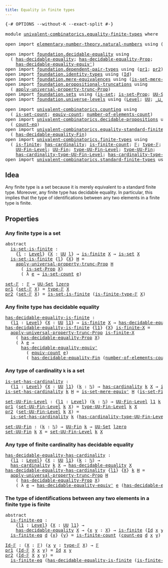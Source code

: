 ```yaml
---
title: Equality in finite types
---
```


<pre class="Agda"><a id="50" class="Symbol">{-#</a> <a id="54" class="Keyword">OPTIONS</a> <a id="62" class="Pragma">--without-K</a> <a id="74" class="Pragma">--exact-split</a> <a id="88" class="Symbol">#-}</a>

<a id="93" class="Keyword">module</a> <a id="100" href="univalent-combinatorics.equality-finite-types.html" class="Module">univalent-combinatorics.equality-finite-types</a> <a id="146" class="Keyword">where</a>

<a id="153" class="Keyword">open</a> <a id="158" class="Keyword">import</a> <a id="165" href="elementary-number-theory.natural-numbers.html" class="Module">elementary-number-theory.natural-numbers</a> <a id="206" class="Keyword">using</a> <a id="212" class="Symbol">(</a><a id="213" href="elementary-number-theory.natural-numbers.html#1458" class="Datatype">ℕ</a><a id="214" class="Symbol">)</a>

<a id="217" class="Keyword">open</a> <a id="222" class="Keyword">import</a> <a id="229" href="foundation.decidable-equality.html" class="Module">foundation.decidable-equality</a> <a id="259" class="Keyword">using</a>
  <a id="267" class="Symbol">(</a> <a id="269" href="foundation.decidable-equality.html#1799" class="Function">has-decidable-equality</a><a id="291" class="Symbol">;</a> <a id="293" href="foundation.decidable-equality.html#7773" class="Function">has-decidable-equality-Prop</a><a id="320" class="Symbol">;</a>
    <a id="326" href="foundation.decidable-equality.html#4824" class="Function">has-decidable-equality-equiv&#39;</a><a id="355" class="Symbol">)</a>
<a id="357" class="Keyword">open</a> <a id="362" class="Keyword">import</a> <a id="369" href="foundation.dependent-pair-types.html" class="Module">foundation.dependent-pair-types</a> <a id="401" class="Keyword">using</a> <a id="407" class="Symbol">(</a><a id="408" href="foundation-core.dependent-pair-types.html#605" class="Field">pr1</a><a id="411" class="Symbol">;</a> <a id="413" href="foundation-core.dependent-pair-types.html#617" class="Field">pr2</a><a id="416" class="Symbol">)</a>
<a id="418" class="Keyword">open</a> <a id="423" class="Keyword">import</a> <a id="430" href="foundation.identity-types.html" class="Module">foundation.identity-types</a> <a id="456" class="Keyword">using</a> <a id="462" class="Symbol">(</a><a id="463" href="foundation-core.identity-types.html#1767" class="Datatype">Id</a><a id="465" class="Symbol">)</a>
<a id="467" class="Keyword">open</a> <a id="472" class="Keyword">import</a> <a id="479" href="foundation.mere-equivalences.html" class="Module">foundation.mere-equivalences</a> <a id="508" class="Keyword">using</a> <a id="514" class="Symbol">(</a><a id="515" href="foundation.mere-equivalences.html#3474" class="Function">is-set-mere-equiv&#39;</a><a id="533" class="Symbol">)</a>
<a id="535" class="Keyword">open</a> <a id="540" class="Keyword">import</a> <a id="547" href="foundation.propositional-truncations.html" class="Module">foundation.propositional-truncations</a> <a id="584" class="Keyword">using</a>
  <a id="592" class="Symbol">(</a> <a id="594" href="foundation.propositional-truncations.html#5611" class="Function">apply-universal-property-trunc-Prop</a><a id="629" class="Symbol">)</a>
<a id="631" class="Keyword">open</a> <a id="636" class="Keyword">import</a> <a id="643" href="foundation.sets.html" class="Module">foundation.sets</a> <a id="659" class="Keyword">using</a> <a id="665" class="Symbol">(</a><a id="666" href="foundation-core.sets.html#1113" class="Function">is-set</a><a id="672" class="Symbol">;</a> <a id="674" href="foundation.sets.html#2164" class="Function">is-set-Prop</a><a id="685" class="Symbol">;</a> <a id="687" href="foundation-core.sets.html#1190" class="Function">UU-Set</a><a id="693" class="Symbol">)</a>
<a id="695" class="Keyword">open</a> <a id="700" class="Keyword">import</a> <a id="707" href="foundation.universe-levels.html" class="Module">foundation.universe-levels</a> <a id="734" class="Keyword">using</a> <a id="740" class="Symbol">(</a><a id="741" href="Agda.Primitive.html#597" class="Postulate">Level</a><a id="746" class="Symbol">;</a> <a id="748" href="foundation-core.universe-levels.html#235" class="Primitive">UU</a><a id="750" class="Symbol">;</a> <a id="752" href="Agda.Primitive.html#810" class="Primitive Operator">_⊔_</a><a id="755" class="Symbol">;</a> <a id="757" href="Agda.Primitive.html#764" class="Primitive">lzero</a><a id="762" class="Symbol">)</a>

<a id="765" class="Keyword">open</a> <a id="770" class="Keyword">import</a> <a id="777" href="univalent-combinatorics.counting.html" class="Module">univalent-combinatorics.counting</a> <a id="810" class="Keyword">using</a>
  <a id="818" class="Symbol">(</a> <a id="820" href="univalent-combinatorics.counting.html#2757" class="Function">is-set-count</a><a id="832" class="Symbol">;</a> <a id="834" href="univalent-combinatorics.counting.html#2098" class="Function">equiv-count</a><a id="845" class="Symbol">;</a> <a id="847" href="univalent-combinatorics.counting.html#2029" class="Function">number-of-elements-count</a><a id="871" class="Symbol">)</a>
<a id="873" class="Keyword">open</a> <a id="878" class="Keyword">import</a> <a id="885" href="univalent-combinatorics.decidable-propositions.html" class="Module">univalent-combinatorics.decidable-propositions</a> <a id="932" class="Keyword">using</a>
  <a id="940" class="Symbol">(</a> <a id="942" href="univalent-combinatorics.decidable-propositions.html#2364" class="Function">count-eq</a><a id="950" class="Symbol">)</a>
<a id="952" class="Keyword">open</a> <a id="957" class="Keyword">import</a> <a id="964" href="univalent-combinatorics.equality-standard-finite-types.html" class="Module">univalent-combinatorics.equality-standard-finite-types</a> <a id="1019" class="Keyword">using</a>
  <a id="1027" class="Symbol">(</a> <a id="1029" href="univalent-combinatorics.equality-standard-finite-types.html#2986" class="Function">has-decidable-equality-Fin</a><a id="1055" class="Symbol">)</a>
<a id="1057" class="Keyword">open</a> <a id="1062" class="Keyword">import</a> <a id="1069" href="univalent-combinatorics.finite-types.html" class="Module">univalent-combinatorics.finite-types</a> <a id="1106" class="Keyword">using</a>
  <a id="1114" class="Symbol">(</a> <a id="1116" href="univalent-combinatorics.finite-types.html#4174" class="Function">is-finite</a><a id="1125" class="Symbol">;</a> <a id="1127" href="univalent-combinatorics.finite-types.html#5248" class="Function">has-cardinality</a><a id="1142" class="Symbol">;</a> <a id="1144" href="univalent-combinatorics.finite-types.html#4413" class="Function">is-finite-count</a><a id="1159" class="Symbol">;</a> <a id="1161" href="univalent-combinatorics.finite-types.html#4913" class="Function">𝔽</a><a id="1162" class="Symbol">;</a> <a id="1164" href="univalent-combinatorics.finite-types.html#4952" class="Function">type-𝔽</a><a id="1170" class="Symbol">;</a> <a id="1172" href="univalent-combinatorics.finite-types.html#4997" class="Function">is-finite-type-𝔽</a><a id="1188" class="Symbol">;</a>
    <a id="1194" href="univalent-combinatorics.finite-types.html#5425" class="Function">UU-Fin-Level</a><a id="1206" class="Symbol">;</a> <a id="1208" href="univalent-combinatorics.finite-types.html#5892" class="Function">UU-Fin</a><a id="1214" class="Symbol">;</a> <a id="1216" href="univalent-combinatorics.finite-types.html#5520" class="Function">type-UU-Fin-Level</a><a id="1233" class="Symbol">;</a> <a id="1235" href="univalent-combinatorics.finite-types.html#5954" class="Function">type-UU-Fin</a><a id="1246" class="Symbol">;</a>
    <a id="1252" href="univalent-combinatorics.finite-types.html#5628" class="Function">has-cardinality-type-UU-Fin-Level</a><a id="1285" class="Symbol">;</a> <a id="1287" href="univalent-combinatorics.finite-types.html#6034" class="Function">has-cardinality-type-UU-Fin</a><a id="1314" class="Symbol">)</a>
<a id="1316" class="Keyword">open</a> <a id="1321" class="Keyword">import</a> <a id="1328" href="univalent-combinatorics.standard-finite-types.html" class="Module">univalent-combinatorics.standard-finite-types</a> <a id="1374" class="Keyword">using</a> <a id="1380" class="Symbol">(</a><a id="1381" href="univalent-combinatorics.standard-finite-types.html#2572" class="Function">is-set-Fin</a><a id="1391" class="Symbol">)</a>
</pre>
## Idea

Any finite type is a set because it is merely equivalent to a standard finite type. Moreover, any finite type has decidable equality. In particular, this implies that the type of identifications between any two elements in a finite type is finite.

## Properties

### Any finite type is a set

<pre class="Agda"><a id="1709" class="Keyword">abstract</a>
  <a id="is-set-is-finite"></a><a id="1720" href="univalent-combinatorics.equality-finite-types.html#1720" class="Function">is-set-is-finite</a> <a id="1737" class="Symbol">:</a>
    <a id="1743" class="Symbol">{</a><a id="1744" href="univalent-combinatorics.equality-finite-types.html#1744" class="Bound">l</a> <a id="1746" class="Symbol">:</a> <a id="1748" href="Agda.Primitive.html#597" class="Postulate">Level</a><a id="1753" class="Symbol">}</a> <a id="1755" class="Symbol">{</a><a id="1756" href="univalent-combinatorics.equality-finite-types.html#1756" class="Bound">X</a> <a id="1758" class="Symbol">:</a> <a id="1760" href="foundation-core.universe-levels.html#235" class="Primitive">UU</a> <a id="1763" href="univalent-combinatorics.equality-finite-types.html#1744" class="Bound">l</a><a id="1764" class="Symbol">}</a> <a id="1766" class="Symbol">→</a> <a id="1768" href="univalent-combinatorics.finite-types.html#4174" class="Function">is-finite</a> <a id="1778" href="univalent-combinatorics.equality-finite-types.html#1756" class="Bound">X</a> <a id="1780" class="Symbol">→</a> <a id="1782" href="foundation-core.sets.html#1113" class="Function">is-set</a> <a id="1789" href="univalent-combinatorics.equality-finite-types.html#1756" class="Bound">X</a>
  <a id="1793" href="univalent-combinatorics.equality-finite-types.html#1720" class="Function">is-set-is-finite</a> <a id="1810" class="Symbol">{</a><a id="1811" href="univalent-combinatorics.equality-finite-types.html#1811" class="Bound">l</a><a id="1812" class="Symbol">}</a> <a id="1814" class="Symbol">{</a><a id="1815" href="univalent-combinatorics.equality-finite-types.html#1815" class="Bound">X</a><a id="1816" class="Symbol">}</a> <a id="1818" href="univalent-combinatorics.equality-finite-types.html#1818" class="Bound">H</a> <a id="1820" class="Symbol">=</a>
    <a id="1826" href="foundation.propositional-truncations.html#5611" class="Function">apply-universal-property-trunc-Prop</a> <a id="1862" href="univalent-combinatorics.equality-finite-types.html#1818" class="Bound">H</a>
      <a id="1870" class="Symbol">(</a> <a id="1872" href="foundation.sets.html#2164" class="Function">is-set-Prop</a> <a id="1884" href="univalent-combinatorics.equality-finite-types.html#1815" class="Bound">X</a><a id="1885" class="Symbol">)</a>
      <a id="1893" class="Symbol">(</a> <a id="1895" class="Symbol">λ</a> <a id="1897" href="univalent-combinatorics.equality-finite-types.html#1897" class="Bound">e</a> <a id="1899" class="Symbol">→</a> <a id="1901" href="univalent-combinatorics.counting.html#2757" class="Function">is-set-count</a> <a id="1914" href="univalent-combinatorics.equality-finite-types.html#1897" class="Bound">e</a><a id="1915" class="Symbol">)</a>

<a id="set-𝔽"></a><a id="1918" href="univalent-combinatorics.equality-finite-types.html#1918" class="Function">set-𝔽</a> <a id="1924" class="Symbol">:</a> <a id="1926" href="univalent-combinatorics.finite-types.html#4913" class="Function">𝔽</a> <a id="1928" class="Symbol">→</a> <a id="1930" href="foundation-core.sets.html#1190" class="Function">UU-Set</a> <a id="1937" href="Agda.Primitive.html#764" class="Primitive">lzero</a>
<a id="1943" href="foundation-core.dependent-pair-types.html#605" class="Field">pr1</a> <a id="1947" class="Symbol">(</a><a id="1948" href="univalent-combinatorics.equality-finite-types.html#1918" class="Function">set-𝔽</a> <a id="1954" href="univalent-combinatorics.equality-finite-types.html#1954" class="Bound">X</a><a id="1955" class="Symbol">)</a> <a id="1957" class="Symbol">=</a> <a id="1959" href="univalent-combinatorics.finite-types.html#4952" class="Function">type-𝔽</a> <a id="1966" href="univalent-combinatorics.equality-finite-types.html#1954" class="Bound">X</a>
<a id="1968" href="foundation-core.dependent-pair-types.html#617" class="Field">pr2</a> <a id="1972" class="Symbol">(</a><a id="1973" href="univalent-combinatorics.equality-finite-types.html#1918" class="Function">set-𝔽</a> <a id="1979" href="univalent-combinatorics.equality-finite-types.html#1979" class="Bound">X</a><a id="1980" class="Symbol">)</a> <a id="1982" class="Symbol">=</a> <a id="1984" href="univalent-combinatorics.equality-finite-types.html#1720" class="Function">is-set-is-finite</a> <a id="2001" class="Symbol">(</a><a id="2002" href="univalent-combinatorics.finite-types.html#4997" class="Function">is-finite-type-𝔽</a> <a id="2019" href="univalent-combinatorics.equality-finite-types.html#1979" class="Bound">X</a><a id="2020" class="Symbol">)</a>
</pre>
### Any finite type has decidable equality

<pre class="Agda"><a id="has-decidable-equality-is-finite"></a><a id="2079" href="univalent-combinatorics.equality-finite-types.html#2079" class="Function">has-decidable-equality-is-finite</a> <a id="2112" class="Symbol">:</a>
  <a id="2116" class="Symbol">{</a><a id="2117" href="univalent-combinatorics.equality-finite-types.html#2117" class="Bound">l1</a> <a id="2120" class="Symbol">:</a> <a id="2122" href="Agda.Primitive.html#597" class="Postulate">Level</a><a id="2127" class="Symbol">}</a> <a id="2129" class="Symbol">{</a><a id="2130" href="univalent-combinatorics.equality-finite-types.html#2130" class="Bound">X</a> <a id="2132" class="Symbol">:</a> <a id="2134" href="foundation-core.universe-levels.html#235" class="Primitive">UU</a> <a id="2137" href="univalent-combinatorics.equality-finite-types.html#2117" class="Bound">l1</a><a id="2139" class="Symbol">}</a> <a id="2141" class="Symbol">→</a> <a id="2143" href="univalent-combinatorics.finite-types.html#4174" class="Function">is-finite</a> <a id="2153" href="univalent-combinatorics.equality-finite-types.html#2130" class="Bound">X</a> <a id="2155" class="Symbol">→</a> <a id="2157" href="foundation.decidable-equality.html#1799" class="Function">has-decidable-equality</a> <a id="2180" href="univalent-combinatorics.equality-finite-types.html#2130" class="Bound">X</a>
<a id="2182" href="univalent-combinatorics.equality-finite-types.html#2079" class="Function">has-decidable-equality-is-finite</a> <a id="2215" class="Symbol">{</a><a id="2216" href="univalent-combinatorics.equality-finite-types.html#2216" class="Bound">l1</a><a id="2218" class="Symbol">}</a> <a id="2220" class="Symbol">{</a><a id="2221" href="univalent-combinatorics.equality-finite-types.html#2221" class="Bound">X</a><a id="2222" class="Symbol">}</a> <a id="2224" href="univalent-combinatorics.equality-finite-types.html#2224" class="Bound">is-finite-X</a> <a id="2236" class="Symbol">=</a>
  <a id="2240" href="foundation.propositional-truncations.html#5611" class="Function">apply-universal-property-trunc-Prop</a> <a id="2276" href="univalent-combinatorics.equality-finite-types.html#2224" class="Bound">is-finite-X</a>
    <a id="2292" class="Symbol">(</a> <a id="2294" href="foundation.decidable-equality.html#7773" class="Function">has-decidable-equality-Prop</a> <a id="2322" href="univalent-combinatorics.equality-finite-types.html#2221" class="Bound">X</a><a id="2323" class="Symbol">)</a>
    <a id="2329" class="Symbol">(</a> <a id="2331" class="Symbol">λ</a> <a id="2333" href="univalent-combinatorics.equality-finite-types.html#2333" class="Bound">e</a> <a id="2335" class="Symbol">→</a>
      <a id="2343" href="foundation.decidable-equality.html#4824" class="Function">has-decidable-equality-equiv&#39;</a>
        <a id="2381" class="Symbol">(</a> <a id="2383" href="univalent-combinatorics.counting.html#2098" class="Function">equiv-count</a> <a id="2395" href="univalent-combinatorics.equality-finite-types.html#2333" class="Bound">e</a><a id="2396" class="Symbol">)</a>
        <a id="2406" class="Symbol">(</a> <a id="2408" href="univalent-combinatorics.equality-standard-finite-types.html#2986" class="Function">has-decidable-equality-Fin</a> <a id="2435" class="Symbol">(</a><a id="2436" href="univalent-combinatorics.counting.html#2029" class="Function">number-of-elements-count</a> <a id="2461" href="univalent-combinatorics.equality-finite-types.html#2333" class="Bound">e</a><a id="2462" class="Symbol">)))</a>
</pre>
### Any type of cardinality `k` is a set

<pre class="Agda"><a id="is-set-has-cardinality"></a><a id="2521" href="univalent-combinatorics.equality-finite-types.html#2521" class="Function">is-set-has-cardinality</a> <a id="2544" class="Symbol">:</a>
  <a id="2548" class="Symbol">{</a><a id="2549" href="univalent-combinatorics.equality-finite-types.html#2549" class="Bound">l1</a> <a id="2552" class="Symbol">:</a> <a id="2554" href="Agda.Primitive.html#597" class="Postulate">Level</a><a id="2559" class="Symbol">}</a> <a id="2561" class="Symbol">{</a><a id="2562" href="univalent-combinatorics.equality-finite-types.html#2562" class="Bound">X</a> <a id="2564" class="Symbol">:</a> <a id="2566" href="foundation-core.universe-levels.html#235" class="Primitive">UU</a> <a id="2569" href="univalent-combinatorics.equality-finite-types.html#2549" class="Bound">l1</a><a id="2571" class="Symbol">}</a> <a id="2573" class="Symbol">(</a><a id="2574" href="univalent-combinatorics.equality-finite-types.html#2574" class="Bound">k</a> <a id="2576" class="Symbol">:</a> <a id="2578" href="elementary-number-theory.natural-numbers.html#1458" class="Datatype">ℕ</a><a id="2579" class="Symbol">)</a> <a id="2581" class="Symbol">→</a> <a id="2583" href="univalent-combinatorics.finite-types.html#5248" class="Function">has-cardinality</a> <a id="2599" href="univalent-combinatorics.equality-finite-types.html#2574" class="Bound">k</a> <a id="2601" href="univalent-combinatorics.equality-finite-types.html#2562" class="Bound">X</a> <a id="2603" class="Symbol">→</a> <a id="2605" href="foundation-core.sets.html#1113" class="Function">is-set</a> <a id="2612" href="univalent-combinatorics.equality-finite-types.html#2562" class="Bound">X</a>
<a id="2614" href="univalent-combinatorics.equality-finite-types.html#2521" class="Function">is-set-has-cardinality</a> <a id="2637" href="univalent-combinatorics.equality-finite-types.html#2637" class="Bound">k</a> <a id="2639" href="univalent-combinatorics.equality-finite-types.html#2639" class="Bound">H</a> <a id="2641" class="Symbol">=</a> <a id="2643" href="foundation.mere-equivalences.html#3474" class="Function">is-set-mere-equiv&#39;</a> <a id="2662" href="univalent-combinatorics.equality-finite-types.html#2639" class="Bound">H</a> <a id="2664" class="Symbol">(</a><a id="2665" href="univalent-combinatorics.standard-finite-types.html#2572" class="Function">is-set-Fin</a> <a id="2676" href="univalent-combinatorics.equality-finite-types.html#2637" class="Bound">k</a><a id="2677" class="Symbol">)</a>

<a id="set-UU-Fin-Level"></a><a id="2680" href="univalent-combinatorics.equality-finite-types.html#2680" class="Function">set-UU-Fin-Level</a> <a id="2697" class="Symbol">:</a> <a id="2699" class="Symbol">{</a><a id="2700" href="univalent-combinatorics.equality-finite-types.html#2700" class="Bound">l1</a> <a id="2703" class="Symbol">:</a> <a id="2705" href="Agda.Primitive.html#597" class="Postulate">Level</a><a id="2710" class="Symbol">}</a> <a id="2712" class="Symbol">(</a><a id="2713" href="univalent-combinatorics.equality-finite-types.html#2713" class="Bound">k</a> <a id="2715" class="Symbol">:</a> <a id="2717" href="elementary-number-theory.natural-numbers.html#1458" class="Datatype">ℕ</a><a id="2718" class="Symbol">)</a> <a id="2720" class="Symbol">→</a> <a id="2722" href="univalent-combinatorics.finite-types.html#5425" class="Function">UU-Fin-Level</a> <a id="2735" href="univalent-combinatorics.equality-finite-types.html#2700" class="Bound">l1</a> <a id="2738" href="univalent-combinatorics.equality-finite-types.html#2713" class="Bound">k</a> <a id="2740" class="Symbol">→</a> <a id="2742" href="foundation-core.sets.html#1190" class="Function">UU-Set</a> <a id="2749" href="univalent-combinatorics.equality-finite-types.html#2700" class="Bound">l1</a>
<a id="2752" href="foundation-core.dependent-pair-types.html#605" class="Field">pr1</a> <a id="2756" class="Symbol">(</a><a id="2757" href="univalent-combinatorics.equality-finite-types.html#2680" class="Function">set-UU-Fin-Level</a> <a id="2774" href="univalent-combinatorics.equality-finite-types.html#2774" class="Bound">k</a> <a id="2776" href="univalent-combinatorics.equality-finite-types.html#2776" class="Bound">X</a><a id="2777" class="Symbol">)</a> <a id="2779" class="Symbol">=</a> <a id="2781" href="univalent-combinatorics.finite-types.html#5520" class="Function">type-UU-Fin-Level</a> <a id="2799" href="univalent-combinatorics.equality-finite-types.html#2774" class="Bound">k</a> <a id="2801" href="univalent-combinatorics.equality-finite-types.html#2776" class="Bound">X</a>
<a id="2803" href="foundation-core.dependent-pair-types.html#617" class="Field">pr2</a> <a id="2807" class="Symbol">(</a><a id="2808" href="univalent-combinatorics.equality-finite-types.html#2680" class="Function">set-UU-Fin-Level</a> <a id="2825" href="univalent-combinatorics.equality-finite-types.html#2825" class="Bound">k</a> <a id="2827" href="univalent-combinatorics.equality-finite-types.html#2827" class="Bound">X</a><a id="2828" class="Symbol">)</a> <a id="2830" class="Symbol">=</a>
  <a id="2834" href="univalent-combinatorics.equality-finite-types.html#2521" class="Function">is-set-has-cardinality</a> <a id="2857" href="univalent-combinatorics.equality-finite-types.html#2825" class="Bound">k</a> <a id="2859" class="Symbol">(</a><a id="2860" href="univalent-combinatorics.finite-types.html#5628" class="Function">has-cardinality-type-UU-Fin-Level</a> <a id="2894" href="univalent-combinatorics.equality-finite-types.html#2825" class="Bound">k</a> <a id="2896" href="univalent-combinatorics.equality-finite-types.html#2827" class="Bound">X</a><a id="2897" class="Symbol">)</a>

<a id="set-UU-Fin"></a><a id="2900" href="univalent-combinatorics.equality-finite-types.html#2900" class="Function">set-UU-Fin</a> <a id="2911" class="Symbol">:</a> <a id="2913" class="Symbol">(</a><a id="2914" href="univalent-combinatorics.equality-finite-types.html#2914" class="Bound">k</a> <a id="2916" class="Symbol">:</a> <a id="2918" href="elementary-number-theory.natural-numbers.html#1458" class="Datatype">ℕ</a><a id="2919" class="Symbol">)</a> <a id="2921" class="Symbol">→</a> <a id="2923" href="univalent-combinatorics.finite-types.html#5892" class="Function">UU-Fin</a> <a id="2930" href="univalent-combinatorics.equality-finite-types.html#2914" class="Bound">k</a> <a id="2932" class="Symbol">→</a> <a id="2934" href="foundation-core.sets.html#1190" class="Function">UU-Set</a> <a id="2941" href="Agda.Primitive.html#764" class="Primitive">lzero</a>
<a id="2947" href="univalent-combinatorics.equality-finite-types.html#2900" class="Function">set-UU-Fin</a> <a id="2958" href="univalent-combinatorics.equality-finite-types.html#2958" class="Bound">k</a> <a id="2960" href="univalent-combinatorics.equality-finite-types.html#2960" class="Bound">X</a> <a id="2962" class="Symbol">=</a> <a id="2964" href="univalent-combinatorics.equality-finite-types.html#2680" class="Function">set-UU-Fin-Level</a> <a id="2981" href="univalent-combinatorics.equality-finite-types.html#2958" class="Bound">k</a> <a id="2983" href="univalent-combinatorics.equality-finite-types.html#2960" class="Bound">X</a>
</pre>
### Any type of finite cardinality has decidable equality

<pre class="Agda"><a id="has-decidable-equality-has-cardinality"></a><a id="3057" href="univalent-combinatorics.equality-finite-types.html#3057" class="Function">has-decidable-equality-has-cardinality</a> <a id="3096" class="Symbol">:</a>
  <a id="3100" class="Symbol">{</a><a id="3101" href="univalent-combinatorics.equality-finite-types.html#3101" class="Bound">l1</a> <a id="3104" class="Symbol">:</a> <a id="3106" href="Agda.Primitive.html#597" class="Postulate">Level</a><a id="3111" class="Symbol">}</a> <a id="3113" class="Symbol">{</a><a id="3114" href="univalent-combinatorics.equality-finite-types.html#3114" class="Bound">X</a> <a id="3116" class="Symbol">:</a> <a id="3118" href="foundation-core.universe-levels.html#235" class="Primitive">UU</a> <a id="3121" href="univalent-combinatorics.equality-finite-types.html#3101" class="Bound">l1</a><a id="3123" class="Symbol">}</a> <a id="3125" class="Symbol">(</a><a id="3126" href="univalent-combinatorics.equality-finite-types.html#3126" class="Bound">k</a> <a id="3128" class="Symbol">:</a> <a id="3130" href="elementary-number-theory.natural-numbers.html#1458" class="Datatype">ℕ</a><a id="3131" class="Symbol">)</a> <a id="3133" class="Symbol">→</a>
  <a id="3137" href="univalent-combinatorics.finite-types.html#5248" class="Function">has-cardinality</a> <a id="3153" href="univalent-combinatorics.equality-finite-types.html#3126" class="Bound">k</a> <a id="3155" href="univalent-combinatorics.equality-finite-types.html#3114" class="Bound">X</a> <a id="3157" class="Symbol">→</a> <a id="3159" href="foundation.decidable-equality.html#1799" class="Function">has-decidable-equality</a> <a id="3182" href="univalent-combinatorics.equality-finite-types.html#3114" class="Bound">X</a>
<a id="3184" href="univalent-combinatorics.equality-finite-types.html#3057" class="Function">has-decidable-equality-has-cardinality</a> <a id="3223" class="Symbol">{</a><a id="3224" href="univalent-combinatorics.equality-finite-types.html#3224" class="Bound">l1</a><a id="3226" class="Symbol">}</a> <a id="3228" class="Symbol">{</a><a id="3229" href="univalent-combinatorics.equality-finite-types.html#3229" class="Bound">X</a><a id="3230" class="Symbol">}</a> <a id="3232" href="univalent-combinatorics.equality-finite-types.html#3232" class="Bound">k</a> <a id="3234" href="univalent-combinatorics.equality-finite-types.html#3234" class="Bound">H</a> <a id="3236" class="Symbol">=</a>
  <a id="3240" href="foundation.propositional-truncations.html#5611" class="Function">apply-universal-property-trunc-Prop</a> <a id="3276" href="univalent-combinatorics.equality-finite-types.html#3234" class="Bound">H</a>
    <a id="3282" class="Symbol">(</a> <a id="3284" href="foundation.decidable-equality.html#7773" class="Function">has-decidable-equality-Prop</a> <a id="3312" href="univalent-combinatorics.equality-finite-types.html#3229" class="Bound">X</a><a id="3313" class="Symbol">)</a>
    <a id="3319" class="Symbol">(</a> <a id="3321" class="Symbol">λ</a> <a id="3323" href="univalent-combinatorics.equality-finite-types.html#3323" class="Bound">e</a> <a id="3325" class="Symbol">→</a> <a id="3327" href="foundation.decidable-equality.html#4824" class="Function">has-decidable-equality-equiv&#39;</a> <a id="3357" href="univalent-combinatorics.equality-finite-types.html#3323" class="Bound">e</a> <a id="3359" class="Symbol">(</a><a id="3360" href="univalent-combinatorics.equality-standard-finite-types.html#2986" class="Function">has-decidable-equality-Fin</a> <a id="3387" href="univalent-combinatorics.equality-finite-types.html#3232" class="Bound">k</a><a id="3388" class="Symbol">))</a>
</pre>
### The type of identifications between any two elements in a finite type is finite

<pre class="Agda"><a id="3489" class="Keyword">abstract</a>
  <a id="is-finite-eq"></a><a id="3500" href="univalent-combinatorics.equality-finite-types.html#3500" class="Function">is-finite-eq</a> <a id="3513" class="Symbol">:</a>
    <a id="3519" class="Symbol">{</a><a id="3520" href="univalent-combinatorics.equality-finite-types.html#3520" class="Bound">l1</a> <a id="3523" class="Symbol">:</a> <a id="3525" href="Agda.Primitive.html#597" class="Postulate">Level</a><a id="3530" class="Symbol">}</a> <a id="3532" class="Symbol">{</a><a id="3533" href="univalent-combinatorics.equality-finite-types.html#3533" class="Bound">X</a> <a id="3535" class="Symbol">:</a> <a id="3537" href="foundation-core.universe-levels.html#235" class="Primitive">UU</a> <a id="3540" href="univalent-combinatorics.equality-finite-types.html#3520" class="Bound">l1</a><a id="3542" class="Symbol">}</a> <a id="3544" class="Symbol">→</a>
    <a id="3550" href="foundation.decidable-equality.html#1799" class="Function">has-decidable-equality</a> <a id="3573" href="univalent-combinatorics.equality-finite-types.html#3533" class="Bound">X</a> <a id="3575" class="Symbol">→</a> <a id="3577" class="Symbol">{</a><a id="3578" href="univalent-combinatorics.equality-finite-types.html#3578" class="Bound">x</a> <a id="3580" href="univalent-combinatorics.equality-finite-types.html#3580" class="Bound">y</a> <a id="3582" class="Symbol">:</a> <a id="3584" href="univalent-combinatorics.equality-finite-types.html#3533" class="Bound">X</a><a id="3585" class="Symbol">}</a> <a id="3587" class="Symbol">→</a> <a id="3589" href="univalent-combinatorics.finite-types.html#4174" class="Function">is-finite</a> <a id="3599" class="Symbol">(</a><a id="3600" href="foundation-core.identity-types.html#1767" class="Datatype">Id</a> <a id="3603" href="univalent-combinatorics.equality-finite-types.html#3578" class="Bound">x</a> <a id="3605" href="univalent-combinatorics.equality-finite-types.html#3580" class="Bound">y</a><a id="3606" class="Symbol">)</a>
  <a id="3610" href="univalent-combinatorics.equality-finite-types.html#3500" class="Function">is-finite-eq</a> <a id="3623" href="univalent-combinatorics.equality-finite-types.html#3623" class="Bound">d</a> <a id="3625" class="Symbol">{</a><a id="3626" href="univalent-combinatorics.equality-finite-types.html#3626" class="Bound">x</a><a id="3627" class="Symbol">}</a> <a id="3629" class="Symbol">{</a><a id="3630" href="univalent-combinatorics.equality-finite-types.html#3630" class="Bound">y</a><a id="3631" class="Symbol">}</a> <a id="3633" class="Symbol">=</a> <a id="3635" href="univalent-combinatorics.finite-types.html#4413" class="Function">is-finite-count</a> <a id="3651" class="Symbol">(</a><a id="3652" href="univalent-combinatorics.decidable-propositions.html#2364" class="Function">count-eq</a> <a id="3661" href="univalent-combinatorics.equality-finite-types.html#3623" class="Bound">d</a> <a id="3663" href="univalent-combinatorics.equality-finite-types.html#3626" class="Bound">x</a> <a id="3665" href="univalent-combinatorics.equality-finite-types.html#3630" class="Bound">y</a><a id="3666" class="Symbol">)</a>

<a id="Id-𝔽"></a><a id="3669" href="univalent-combinatorics.equality-finite-types.html#3669" class="Function">Id-𝔽</a> <a id="3674" class="Symbol">:</a> <a id="3676" class="Symbol">(</a><a id="3677" href="univalent-combinatorics.equality-finite-types.html#3677" class="Bound">X</a> <a id="3679" class="Symbol">:</a> <a id="3681" href="univalent-combinatorics.finite-types.html#4913" class="Function">𝔽</a><a id="3682" class="Symbol">)</a> <a id="3684" class="Symbol">(</a><a id="3685" href="univalent-combinatorics.equality-finite-types.html#3685" class="Bound">x</a> <a id="3687" href="univalent-combinatorics.equality-finite-types.html#3687" class="Bound">y</a> <a id="3689" class="Symbol">:</a> <a id="3691" href="univalent-combinatorics.finite-types.html#4952" class="Function">type-𝔽</a> <a id="3698" href="univalent-combinatorics.equality-finite-types.html#3677" class="Bound">X</a><a id="3699" class="Symbol">)</a> <a id="3701" class="Symbol">→</a> <a id="3703" href="univalent-combinatorics.finite-types.html#4913" class="Function">𝔽</a>
<a id="3705" href="foundation-core.dependent-pair-types.html#605" class="Field">pr1</a> <a id="3709" class="Symbol">(</a><a id="3710" href="univalent-combinatorics.equality-finite-types.html#3669" class="Function">Id-𝔽</a> <a id="3715" href="univalent-combinatorics.equality-finite-types.html#3715" class="Bound">X</a> <a id="3717" href="univalent-combinatorics.equality-finite-types.html#3717" class="Bound">x</a> <a id="3719" href="univalent-combinatorics.equality-finite-types.html#3719" class="Bound">y</a><a id="3720" class="Symbol">)</a> <a id="3722" class="Symbol">=</a> <a id="3724" href="foundation-core.identity-types.html#1767" class="Datatype">Id</a> <a id="3727" href="univalent-combinatorics.equality-finite-types.html#3717" class="Bound">x</a> <a id="3729" href="univalent-combinatorics.equality-finite-types.html#3719" class="Bound">y</a>
<a id="3731" href="foundation-core.dependent-pair-types.html#617" class="Field">pr2</a> <a id="3735" class="Symbol">(</a><a id="3736" href="univalent-combinatorics.equality-finite-types.html#3669" class="Function">Id-𝔽</a> <a id="3741" href="univalent-combinatorics.equality-finite-types.html#3741" class="Bound">X</a> <a id="3743" href="univalent-combinatorics.equality-finite-types.html#3743" class="Bound">x</a> <a id="3745" href="univalent-combinatorics.equality-finite-types.html#3745" class="Bound">y</a><a id="3746" class="Symbol">)</a> <a id="3748" class="Symbol">=</a>
  <a id="3752" href="univalent-combinatorics.equality-finite-types.html#3500" class="Function">is-finite-eq</a> <a id="3765" class="Symbol">(</a><a id="3766" href="univalent-combinatorics.equality-finite-types.html#2079" class="Function">has-decidable-equality-is-finite</a> <a id="3799" class="Symbol">(</a><a id="3800" href="univalent-combinatorics.finite-types.html#4997" class="Function">is-finite-type-𝔽</a> <a id="3817" href="univalent-combinatorics.equality-finite-types.html#3741" class="Bound">X</a><a id="3818" class="Symbol">))</a>
</pre>
